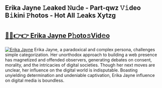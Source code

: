 ## Erika Jayne 𝙻eaked 𝙽u𝚍e - Part-qwz 𝚅𝚒deo B𝚒kini 𝙿hotos - Hot All 𝙻eaks Xytzg

# <h2><a href="http://ld44t3b.urlbe.top/?page=Erika+Jayne">🔗🔗👉👉 Erika Jayne P𝚑oto𝚜Vid𝚎o</a></h2>

[![Erika Jayne](https://i.imgur.com/eBuTRDB.gif)](http://ld44t3b.urlbe.top/?page=Erika+Jayne)
Erika Jayne, a paradoxical and complex persona, challenges simple categorization. Her unorthodox approach to building a web presence has magnetized and offended observers, generating debates on consent, morality, and the intricacies of digital societies. Though her next moves are unclear, her influence on the digital world is indisputable. Boasting unyielding determination and undeniable captivation, Erika Jayne influence on digital media is boundless.
